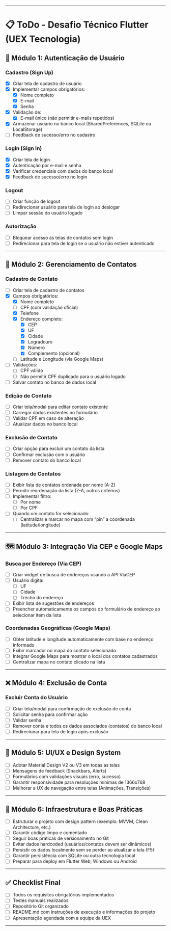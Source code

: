 

---

# 📋 ToDo - Desafio Técnico Flutter (UEX Tecnologia)

## 🔖 Módulo 1: Autenticação de Usuário

### Cadastro (Sign Up)

- [x]  Criar tela de cadastro de usuário
- [x]  Implementar campos obrigatórios:
    - [x]  Nome completo
    - [x]  E-mail
    - [x]  Senha
- [x]  Validação de:
    - [x]  E-mail único (não permitir e-mails repetidos)
- [x]  Armazenar usuário no banco local (SharedPreferences, SQLite ou LocalStorage)
- [ ]  Feedback de sucesso/erro no cadastro

### Login (Sign In)

- [x]  Criar tela de login
- [x]  Autenticação por e-mail e senha
- [x]  Verificar credenciais com dados do banco local
- [x]  Feedback de sucesso/erro no login

### Logout

- [ ]  Criar função de logout
- [ ]  Redirecionar usuário para tela de login ao deslogar
- [ ]  Limpar sessão do usuário logado

### Autorização

- [ ]  Bloquear acesso às telas de contatos sem login
- [ ]  Redirecionar para tela de login se o usuário não estiver autenticado

---

## 📒 Módulo 2: Gerenciamento de Contatos

### Cadastro de Contato

- [ ]  Criar tela de cadastro de contatos
- [x]  Campos obrigatórios:
    - [x]  Nome completo
    - [ ]  CPF (com validação oficial)
    - [x]  Telefone
    - [x]  Endereço completo:
        - [x]  CEP
        - [x]  UF
        - [x]  Cidade
        - [x]  Logradouro
        - [x]  Número
        - [x]  Complemento (opcional)
    - [ ]  Latitude e Longitude (via Google Maps)
- [ ]  Validações:
    - [ ]  CPF válido
    - [ ]  Não permitir CPF duplicado para o usuário logado
- [ ]  Salvar contato no banco de dados local

### Edição de Contato

- [ ]  Criar tela/modal para editar contato existente
- [ ]  Carregar dados existentes no formulário
- [ ]  Validar CPF em caso de alteração
- [ ]  Atualizar dados no banco local

### Exclusão de Contato

- [ ]  Criar opção para excluir um contato da lista
- [ ]  Confirmar exclusão com o usuário
- [ ]  Remover contato do banco local

### Listagem de Contatos

- [ ]  Exibir lista de contatos ordenada por nome (A-Z)
- [ ]  Permitir reordenação da lista (Z-A, outros critérios)
- [ ]  Implementar filtro:
    - [ ]  Por nome
    - [ ]  Por CPF
- [ ]  Quando um contato for selecionado:
    - [ ]  Centralizar e marcar no mapa com “pin” a coordenada (latitude/longitude)

---

## 🗺️ Módulo 3: Integração Via CEP e Google Maps

### Busca por Endereço (Via CEP)

- [ ]  Criar widget de busca de endereços usando a API ViaCEP
- [ ]  Usuário digita:
    - [ ]  UF
    - [ ]  Cidade
    - [ ]  Trecho do endereço
- [ ]  Exibir lista de sugestões de endereços
- [ ]  Preencher automaticamente os campos do formulário de endereço ao selecionar item da lista

### Coordenadas Geográficas (Google Maps)

- [ ]  Obter latitude e longitude automaticamente com base no endereço informado
- [ ]  Exibir marcador no mapa do contato selecionado
- [ ]  Integrar Google Maps para mostrar o local dos contatos cadastrados
- [ ]  Centralizar mapa no contato clicado na lista

---

## ❌ Módulo 4: Exclusão de Conta

### Excluir Conta do Usuário

- [ ]  Criar tela/modal para confirmação de exclusão de conta
- [ ]  Solicitar senha para confirmar ação
- [ ]  Validar senha
- [ ]  Remover conta e todos os dados associados (contatos) do banco local
- [ ]  Redirecionar para tela de login após exclusão

---

## 🎨 Módulo 5: UI/UX e Design System

- [ ]  Adotar Material Design V2 ou V3 em todas as telas
- [ ]  Mensagens de feedback (Snackbars, Alerts)
- [ ]  Formulários com validações visuais (erro, sucesso)
- [ ]  Garantir responsividade para resoluções mínimas de 1366x768
- [ ]  Melhorar a UX de navegação entre telas (Animações, Transições)

---

## 📝 Módulo 6: Infraestrutura e Boas Práticas

- [ ]  Estruturar o projeto com design pattern (exemplo: MVVM, Clean Architecture, etc.)
- [ ]  Garantir código limpo e comentado
- [ ]  Seguir boas práticas de versionamento no Git
- [ ]  Evitar dados hardcoded (usuários/contatos devem ser dinâmicos)
- [ ]  Persistir os dados localmente sem se perder ao atualizar a tela (F5)
- [ ]  Garantir persistência com SQLite ou outra tecnologia local
- [ ]  Preparar para deploy em Flutter Web, Windows ou Android

---

## ✅ Checklist Final

- [ ]  Todos os requisitos obrigatórios implementados
- [ ]  Testes manuais realizados
- [ ]  Repositório Git organizado
- [ ]  README.md com instruções de execução e informações do projeto
- [ ]  Apresentação agendada com a equipe da UEX

---